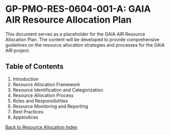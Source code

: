 # GP-PMO-RES-0604-001-A: GAIA AIR Resource Allocation Plan

This document serves as a placeholder for the GAIA AIR Resource Allocation Plan. The content will be developed to provide comprehensive guidelines on the resource allocation strategies and processes for the GAIA AIR project.

## Table of Contents

1. Introduction
2. Resource Allocation Framework
3. Resource Identification and Categorization
4. Resource Allocation Process
5. Roles and Responsibilities
6. Resource Monitoring and Reporting
7. Best Practices
8. Appendices

[Back to Resource Allocation Index](./index.md)
